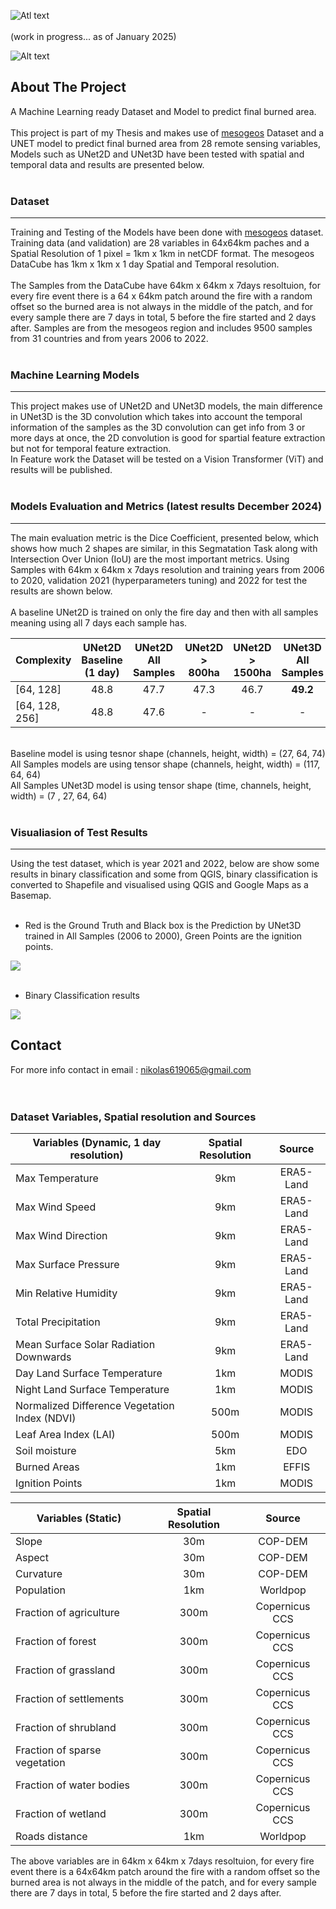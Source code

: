![Atl text](https://github.com/nikos230/WildFireSpread/blob/main/logos/fire.png)<br /> <br /> 
(work in progress... as of January 2025)

![Alt text](https://github.com/nikos230/WildFireSpread/tree/main/screenshots/dynamic_variables.gif)

## About The Project
A Machine Learning ready Dataset and Model to predict final burned area. <br /> <br /> 
This project is part of my Thesis and makes use of [mesogeos](https://github.com/Orion-AI-Lab/mesogeos) Dataset and a UNET model to predict final burned area from 28 remote sensing variables, Models such as UNet2D and UNet3D have been tested with spatial and temporal data and results are presented below.<br /><br /> 

### Dataset
---
Training and Testing of the Models have been done with [mesogeos](https://github.com/Orion-AI-Lab/mesogeos) dataset. Training data (and validation) are 28 variables in 64x64km paches and a Spatial Resolution of 1 pixel = 1km x 1km in netCDF format. The mesogeos DataCube has 1km x 1km x 1 day Spatial and Temporal resolution. <br /> <br />
The Samples from the DataCube have 64km x 64km x 7days resoltuion, for every fire event there is a 64 x 64km patch around the fire with a random offset so the burned area is not always in the middle of the patch, and for every sample there are 7 days in total, 5 before the fire started and 2 days after. Samples are from the mesogeos region and includes 9500 samples from 31 countries and from years 2006 to 2022. <br /><br />


### Machine Learning Models
---
This project makes use of UNet2D and UNet3D models, the main difference in UNet3D is the 3D convolution which takes into account the temporal information of the samples as the 3D convolution can get info from 3 or more days at once, the 2D convolution is good for spartial feature extraction but not for temporal feature extraction. <br />
In Feature work the Dataset will be tested on a Vision Transformer (ViT) and results will be published. <br /><br />


### Models Evaluation and Metrics (latest results December 2024)
---
The main evaluation metric is the Dice Coefficient, presented below, which shows how much 2 shapes are similar, in this Segmatation Task along with Intersection Over Union (IoU) are the most important metrics. Using Samples with 64km x 64km x 7days resolution and training years from 2006 to 2020, validation 2021 (hyperparameters tuning) and 2022 for test the results are shown below. <br /> <br />
A baseline UNet2D is trained on only the fire day and then with all samples meaning using all 7 days each sample has. 


| Complexity     | UNet2D<br /> Baseline (1 day) | UNet2D<br /> All Samples  | UNet2D <br /> > 800ha | UNet2D <br /> > 1500ha | UNet3D <br /> All Samples
|----------------|:-----------------------------:|:-------------------------:|:---------------------:|:----------------------:|:-------------------------:
| [64, 128]      | 48.8                          | 47.7                      | 47.3                  | 46.7                   | **49.2**                          
| [64, 128, 256] | 48.8                          | 47.6                      | -                     | -                      | -

<br />Baseline model is using tesnor shape (channels, height, width) = (27, 64, 74) <br />
All Samples models are using tensor shape (channels, height, width) = (117, 64, 64) <br />
All Samples UNet3D model is using tensor shape (time, channels, height, width) = (7 , 27, 64, 64) <br /> <br />

### Visualiasion of Test Results
---
Using the test dataset, which is year 2021 and 2022, below are show some results in binary classification and some from QGIS, binary classification is converted to Shapefile and visualised using QGIS and Google Maps as a Basemap. <br /> <br />

 - Red is the Ground Truth and Black box is the Prediction by UNet3D trained in All Samples (2006 to 2000), Green Points are the ignition points.

<img src="https://github.com/nikos230/WildFireSpread/blob/main/screenshots/Picture2.png">  <br /> <br />

- Binary Classification results

<img src="https://github.com/nikos230/WildFireSpread/blob/main/screenshots/Screenshot_2.jpg">


## Contact
For more info contact in email : nikolas619065@gmail.com <br /><br /><br />

### Dataset Variables, Spatial resolution and Sources

| Variables (Dynamic, 1 day resolution)        | Spatial Resolution | Source     |  
|----------------------------------------------|:------------------:|:----------:|
|Max Temperature                               | 9km                | ERA5-Land  |
|Max Wind Speed                                | 9km                | ERA5-Land  |
|Max Wind Direction                            | 9km                | ERA5-Land  |
|Max Surface Pressure                          | 9km                | ERA5-Land  |
|Min Relative Humidity                         | 9km                | ERA5-Land  |
|Total Precipitation                           | 9km                | ERA5-Land  |
|Mean Surface Solar Radiation Downwards        | 9km                | ERA5-Land  |
|Day Land Surface Temperature                  | 1km                | MODIS      |
|Night Land Surface Temperature                | 1km                | MODIS      |
|Normalized Difference Vegetation Index (NDVI) | 500m               | MODIS      |
|Leaf Area Index (LAI)                         | 500m               | MODIS      |
|Soil moisture                                 | 5km                | EDO        |
|Burned Areas                                  | 1km                | EFFIS      |
|Ignition Points                               | 1km                | MODIS      |

| Variables (Static)                           | Spatial Resolution | Source     |
|----------------------------------------------|:------------------:|:----------:|
|Slope                                         |30m                 | COP-DEM     
|Aspect                                        |30m                 | COP-DEM
|Curvature                                     |30m                 | COP-DEM
|Population                                    |1km                 | Worldpop
|Fraction of agriculture                       |300m                | Copernicus CCS
|Fraction of forest                            |300m                | Copernicus CCS
|Fraction of grassland                         |300m                | Copernicus CCS
|Fraction of settlements                       |300m                | Copernicus CCS
|Fraction of shrubland                         |300m                | Copernicus CCS
|Fraction of sparse vegetation                 |300m                | Copernicus CCS
|Fraction of water bodies                      |300m                | Copernicus CCS
|Fraction of wetland                           |300m                | Copernicus CCS
|Roads distance                                |1km                 | Worldpop

The above variables are in 64km x 64km x 7days resoltuion, for every fire event there is a 64x64km patch around the fire with a random offset so the burned area is not always in the middle of the patch, and for every sample there are 7 days in total, 5 before the fire started and 2 days after.



